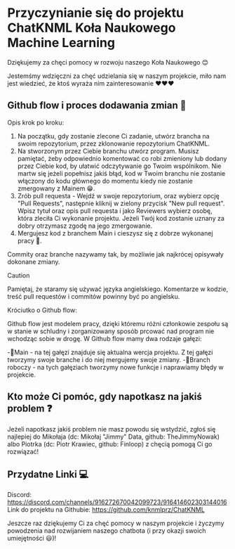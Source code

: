 # Przyczynianie się do projektu ChatKNML Koła Naukowego Machine Learning

Dziękujemy za chęci pomocy w rozwoju naszego Koła Naukowego 😊

Jestemśmy wdzięczni za chęć udzielania się w naszym projekcie, miło nam jest
wiedzieć, że ktoś wyraża nim zainteresowanie ❤❤❤

## Github flow i proces dodawania zmian 🤔

Opis krok po kroku:

1. Na początku, gdy zostanie zlecone Ci zadanie, utwórz brancha na swoim
repozytorium, przez zklonowanie repozytorium ChatKNML.
2. Na stworzonym przez Ciebie branchu utwórz program. Musisz pamiętać, żeby
odpowiednio komentować co robi zmieniony lub dodany przez Ciebie kod, by
ułatwić odczytywanie go Twoim wspólnikom. Nie martw się jeżeli popełnisz
jakiś błąd, kod w Twoim branchu nie zostanie włączony do kodu głównego do
momentu kiedy nie zostanie zmergowany z Mainem 😁.
3. Zrób pull requesta - Wejdź w swoje repozytorium, oraz wybierz opcję "Pull
Requests", następnie kliknij w zielony przycisk "New pull request". Wpisz
tytuł oraz opis pull requesta i jako Reviewers wybierz osobę, która zleciła
Ci wykonanie projektu. Jeżeli Twój kod zostanie uznany za dobry otrzymasz
zgodę na jego zmergowanie.
4. Mergujesz kod z branchem Main i cieszysz się z dobrze wykonanej pracy 🤩.

Commity oraz branche nazywamy tak, by możliwie jak najkrócej opisywały dokonane
zmiany.

> [!CAUTION]
> Pamiętaj, że staramy się używać języka angielskiego. Komentarze w kodzie,
> treść pull requestów i commitów powinny być po angielsku.

Króciutko o Github flow:

Github flow jest modelem pracy, dzięki któremu różni członkowie zespołu są w
stanie w schludny i zorganizowany sposób prcować nad program nie wchodząc sobie
w drogę. W Github flow mamy dwa rodzaje gałęzi:

-🥇Main - na tej gałęzi znajduje się aktualna wercja projektu. Z tej gałęzi
tworzymy swoje branche i do niej mergujemy swoje zmiany.
-🥈Branch roboczy - na tych gałęziach tworzymy nowe funkcje i naprawiamy
błędy w projekcie.

## Kto może Ci pomóc, gdy napotkasz na jakiś problem ❓

Jeżeli napotkasz jakiś problem nie masz powodu się wstydzić, zgłoś się najlepiej
do Mikołaja (dc: Mikołaj "Jimmy" Data, github: TheJimmyNowak) albo Piotrka (dc:
Piotr Krawiec, github: Finloop) z chęcią pomogą Ci go rozwiązać!

## Przydatne Linki 💻

Discord: <https://discord.com/channels/916272670042099723/916414602303144016>
Link do projektu na Githubie: <https://github.com/knmlprz/ChatKNML>

Jeszcze raz dziękujemy Ci za chęć pomocy w naszym projekcie i życzymy powodzenia
nad rozwijaniem naszego chatbota (i przy okazji swoich umiejętności 😃)!
